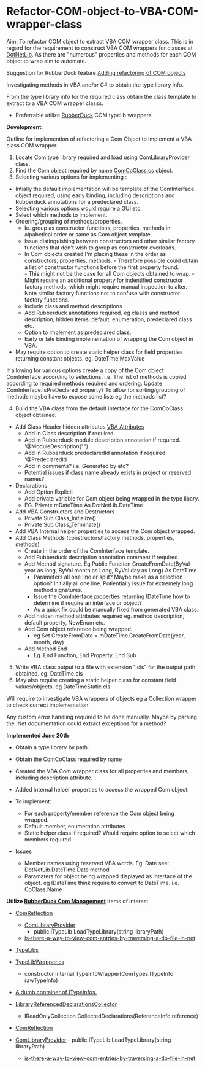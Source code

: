# Refactor-COM-object-to-VBA-COM-wrapper-class

Aim: To refactor COM object to extract VBA COM wrapper class.  This is in regard for the requirement to construct VBA COM wrappers for classes at [DotNetLib]( https://github.com/MarkJohnstoneGitHub/DotNetLib).  As there are "numerous" properties and methods for each COM object to wrap aim to automate.

Suggestion for RubberDuck feature [Adding refactoring of COM objects](https://github.com/rubberduck-vba/Rubberduck/discussions/6111)


Investigating methods in VBA and/or C# to obtain the type library info.

From the type library info for the required class obtain the class template to extract to a VBA COM wrapper classs.

- Preferrable utilize [RubberDuck](https://github.com/rubberduck-vba/Rubberduck) COM typelib wrappers


**Development:**

Outline for implemention of refactoring a Com Object to implement a VBA class COM wrapper.

1) Locate Com type library required and load using ComLibraryProvider class.
2) Find the Com object required by name [ComCoClass.cs](https://github.com/rubberduck-vba/Rubberduck/blob/next/Rubberduck.Parsing/ComReflection/ComCoClass.cs) object.
3) Selecting various options for implementing :
- Intially the default implementation will be template of the ComInterface object required, using early binding, including descriptions and Rubberduck annotations for a predeclared class.
- Selecting various options would require a GUI etc. 
- Select which methods to implement.
- Ordering/grouping of methods/properties.
     - Ie. group as constructor  functions, properties,  methods in alpabetical order or same as Com object template.
     - Issue distinguishing between constructors and other similar factory functions that don't wish  to group as constructor overloads.
     - In Com objects created I'm placing these in the order as constructors, properties, methods.
           - Therefore possible could obtain a list  of constructor functions before the first property found.   
           - This might not be the case for all Com objects obtained to wrap. 
           - Might require an additional property for indentified constructor factory methods, which might require manual inspection to alter.
           - Note similar factory functions not to confuse with constructor factory functions.
     - Include class and method descriptions
     - Add Rubberduck annotations required. eg classs and  method description, hidden items, default, enumeration, predeclared class etc.
     - Option to implement as predeclared class.
     - Early or late binding implementation of wrapping the Com object in VBA.
- May require option to create static helper class for field properties returning constant objects. eg. DateTime.MaxValue
  
If allowing for various options create a copy of the Com object ComInterface according to selections. 
i.e. The list of methods is copied according to required methods required and ordering. 
Update ComInterface.IsPreDeclared property?
To allow for sorting/grouping of methods maybe have to expose some lists eg the methods list?

4) Build the VBA class from the default interface for the ComCoClass object obtained.
- Add Class Header hidden attributes [VBA Attributes](https://vbaplanet.com/attributes.php#:~:text=VBA%20code%20modules%20contain%20attributes,module%20in%20a%20text%20editor.)
  - Add in Class description if required.
  - Add in Rubberduck module description annotation  if required. '@ModuleDescription("")
  - Add in Rubberduck predeclaredId annotation if required. '@PredeclaredId
  - Add in comments? i.e. Generated by etc?
  - Potential issues if class name already exists in project or reserved names?
- Declarations
   - Add Option Explicit
   - Add private variable for Com object being wrapped in the type libary.
   - EG. Private mDateTime As DotNetLib.DateTime
- Add VBA Constructors and Destructors
  - Private Sub Class_Initialize()
  - Private Sub Class_Terminate()
- Add VBA Internal helper properties to access the Com object wrapped.
- Add Class Methods (constructors/factory methods, properties, methods)
  - Create in the order of the ComInterface template.
  - Add Rubberduck description annotation comment if required.
  - Add Method signature. Eg Public Function CreateFromDate(ByVal year as long, ByVal month as Long, ByVal day as Long) As DateTime
     - Parameters all one line or split? Maybe make as a selection option? Initially all one line. Potientially issue for extremely long method signatures.
     - Issue the ComInterface properties returning IDateTime how to determine if require an interface or object?
     - As a quick fix could be manually fixed from generated VBA class.
  - Add hidden method attributes required eg. method description, default property, NewEnum etc.
  - Add Com object reference being wrapped.
      - eg Set CreateFromDate = mDateTime.CreateFromDate(year, month, day)
  - Add Method End
     - Eg.  End Function, End Property, End Sub
5) Write VBA class output to a file with extension ".cls" for the output path obtained. eg. DateTime.cls
6) May also require creating a static helper class for constant field values/objects. eg  DateTimeStatic.cls

Will require to investigate VBA wrappers of objects eg a Collection wrapper to check correct implementation.

Any custom error handling required to be done manually. Maybe by parsing the .Net documentation could extract exceptions for a method?

**Implemented June 20th**
- Obtain a type library by path.
- Obtain the ComCoClass required by name
- Created the VBA Com wrapper class for all properties and members, including description attribute.
- Added internal helper properties to access the wrapped Com object.
- To implement:
     - For each property/member reference the Com object being wrapped.
     - Default member, enumeration attributes
     - Static helper class if required? Would require option to select which members required.
 
- Issues
  - Member names using reserved VBA words. Eg. Date see: DotNetLib.DateTime.Date method
  - Paramaters for object being wrapped displayed as interface of the object. eg IDateTime think require to convert to DateTime. i.e. CoClass.Name

**Utilize [RubberDuck Com Management](https://github.com/rubberduck-vba/Rubberduck](https://github.com/rubberduck-vba/Rubberduck/tree/next/Rubberduck.VBEEditor/ComManagement))**
Items of interest

- [ComReflection](https://github.com/rubberduck-vba/Rubberduck/tree/next/Rubberduck.Parsing/ComReflection)
    - [ComLibraryProvider](https://github.com/rubberduck-vba/Rubberduck/blob/next/Rubberduck.Parsing/ComReflection/ComLibraryProvider.cs)
        - public ITypeLib LoadTypeLibrary(string libraryPath)
    - [is-there-a-way-to-view-com-entries-by-traversing-a-tlb-file-in-net](https://stackoverflow.com/questions/43875454/is-there-a-way-to-view-com-entries-by-traversing-a-tlb-file-in-net) 

- [TypeLibs](https://github.com/rubberduck-vba/Rubberduck/tree/next/Rubberduck.VBEEditor/ComManagement/TypeLibs)

- [TypeLibWrapper.cs](https://github.com/rubberduck-vba/Rubberduck/blob/next/Rubberduck.VBEEditor/ComManagement/TypeLibs/TypeLibWrapper.cs)
    - constructor  internal TypeInfoWrapper(ComTypes.ITypeInfo rawTypeInfo)

- [A dumb container of ITypeInfos.](https://github.com/rubberduck-vba/Rubberduck/blob/next/Rubberduck.VBEEditor/ComManagement/TypeLibs/Utility/SimpleCustomTypeLibrary.cs)

- [LibraryReferencedDeclarationsCollector](https://github.com/rubberduck-vba/Rubberduck/blob/next/Rubberduck.Parsing/ComReflection/LibraryReferencedDeclarationsCollector.cs)
  - IReadOnlyCollection<Declaration> CollectedDeclarations(ReferenceInfo reference)

- [ComReflection](https://github.com/rubberduck-vba/Rubberduck/tree/next/Rubberduck.Parsing/ComReflection)
- [ComLibraryProvider](https://github.com/rubberduck-vba/Rubberduck/blob/next/Rubberduck.Parsing/ComReflection/ComLibraryProvider.cs)
        - public ITypeLib LoadTypeLibrary(string libraryPath)
  - [is-there-a-way-to-view-com-entries-by-traversing-a-tlb-file-in-net](https://stackoverflow.com/questions/43875454/is-there-a-way-to-view-com-entries-by-traversing-a-tlb-file-in-net) 


    
    
    

